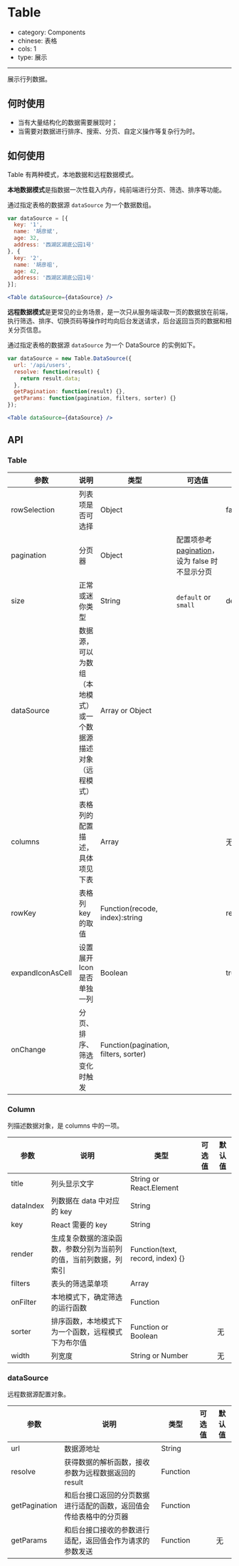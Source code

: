 # Table

- category: Components
- chinese: 表格
- cols: 1
- type: 展示

---

展示行列数据。

## 何时使用

- 当有大量结构化的数据需要展现时；
- 当需要对数据进行排序、搜索、分页、自定义操作等复杂行为时。

## 如何使用

Table 有两种模式，本地数据和远程数据模式。

**本地数据模式**是指数据一次性载入内存，纯前端进行分页、筛选、排序等功能。

通过指定表格的数据源 `dataSource` 为一个数据数组。

```jsx
var dataSource = [{
  key: '1',
  name: '胡彦斌',
  age: 32,
  address: '西湖区湖底公园1号'
}, {
  key: '2',
  name: '胡彦祖',
  age: 42,
  address: '西湖区湖底公园1号'
}];

<Table dataSource={dataSource} />
```

**远程数据模式**是更常见的业务场景，是一次只从服务端读取一页的数据放在前端，执行筛选、排序、切换页码等操作时均向后台发送请求，后台返回当页的数据和相关分页信息。

通过指定表格的数据源 `dataSource` 为一个 DataSource 的实例如下。

```jsx
var dataSource = new Table.DataSource({
  url: '/api/users',
  resolve: function(result) {
    return result.data;
  },
  getPagination: function(result) {},
  getParams: function(pagination, filters, sorter) {}
});

<Table dataSource={dataSource} />
```

## API

### Table

| 参数          | 说明                     | 类型            |  可选值             | 默认值  |
|---------------|--------------------------|-----------------|---------------------|---------|
| rowSelection  | 列表项是否可选择         | Object          |                     | false   |
| pagination    | 分页器                   | Object   | 配置项参考 [pagination](/components/pagination)，设为 false 时不显示分页 |         |
| size          | 正常或迷你类型           | String          | `default` or `small`| default |
| dataSource    | 数据源，可以为数组（本地模式）或一个数据源描述对象（远程模式） | Array or Object |                     |         |
| columns       | 表格列的配置描述，具体项见下表 | Array |                     |    无    |
| rowKey        | 表格列 key 的取值 | Function(recode, index):string |                     |    record.key    |
| expandIconAsCell  | 设置展开 Icon 是否单独一列 | Boolean |                     |    true    |
| onChange      | 分页、排序、筛选变化时触发 | Function(pagination, filters, sorter) |                     |       |

### Column

列描述数据对象，是 columns 中的一项。

| 参数       | 说明                       | 类型            |  可选值             | 默认值  |
|------------|----------------------------|-----------------|---------------------|---------|
| title      | 列头显示文字               | String or React.Element |             |         |
| dataIndex  | 列数据在 data 中对应的 key | String          |                     |         |
| key        | React 需要的 key           | String          |                     |         |
| render     | 生成复杂数据的渲染函数，参数分别为当前列的值，当前列数据，列索引 | Function(text, record, index) {} |    |         |
| filters    | 表头的筛选菜单项           | Array           |                     |         |
| onFilter   | 本地模式下，确定筛选的运行函数 | Function    |                     |         |
| sorter     | 排序函数，本地模式下为一个函数，远程模式下为布尔值 | Function or Boolean |  | 无 |
| width      | 列宽度 | String or Number |  | 无 |

### dataSource

远程数据源配置对象。

| 参数          | 说明                     | 类型            |  可选值             | 默认值  |
|---------------|--------------------------|-----------------|---------------------|---------|
| url           | 数据源地址               | String          |                     |         |
| resolve       | 获得数据的解析函数，接收参数为远程数据返回的 result  | Function  |    |    |
| getPagination | 和后台接口返回的分页数据进行适配的函数，返回值会传给表格中的分页器 | Function |  |  |
| getParams     | 和后台接口接收的参数进行适配，返回值会作为请求的参数发送 | Function |  | 无 |
